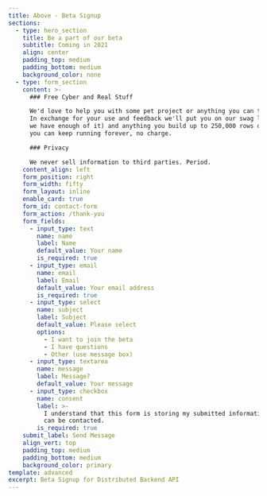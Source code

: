 ```yaml
---
title: Above - Beta Signup
sections:
  - type: hero_section
    title: Be a part of our beta
    subtitle: Coming in 2021
    align: center
    padding_top: medium
    padding_bottom: medium
    background_color: none
  - type: form_section
    content: >-
      ### Free Cyber and Real Stuff

      We'd love to help you with some pet project or anything you can think of.
      In exchange for your use and feedback we'll put you on our swag list (when
      we have enough of it) and anything you build up to 250,000 rows of data
      you can keep running forever, no charge. 

      ### Privacy

      We never sell information to third parties. Period. 
    content_align: left
    form_position: right
    form_width: fifty
    form_layout: inline
    enable_card: true
    form_id: contact-form
    form_action: /thank-you
    form_fields:
      - input_type: text
        name: name
        label: Name
        default_value: Your name
        is_required: true
      - input_type: email
        name: email
        label: Email
        default_value: Your email address
        is_required: true
      - input_type: select
        name: subject
        label: Subject
        default_value: Please select
        options:
          - I want to join the beta
          - I have questions
          - Other (use message box)
      - input_type: textarea
        name: message
        label: Message?
        default_value: Your message
      - input_type: checkbox
        name: consent
        label: >-
          I understand that this form is storing my submitted information so I
          can be contacted.
        is_required: true
    submit_label: Send Message
    align_vert: top
    padding_top: medium
    padding_bottom: medium
    background_color: primary
template: advanced
excerpt: Beta Signup for Distributed Backend API
---
```

